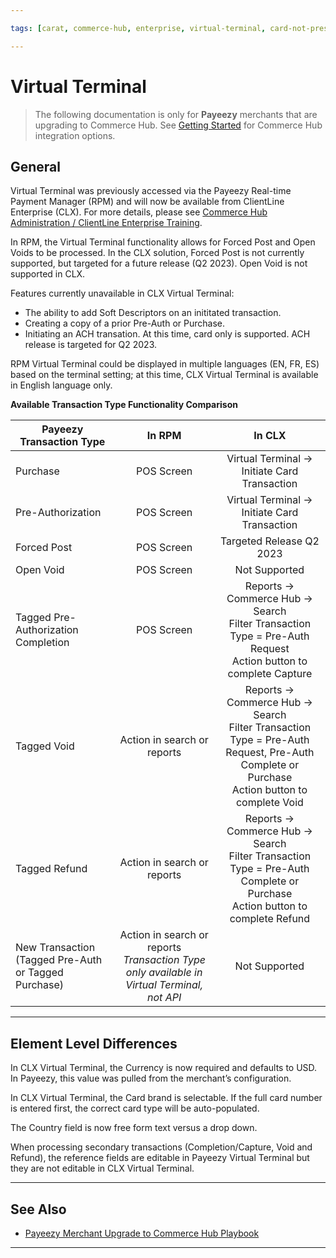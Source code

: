 ```yaml
---

tags: [carat, commerce-hub, enterprise, virtual-terminal, card-not-present, payeezy]

---
```


# Virtual Terminal

<!-- theme: danger -->
>  The following documentation is only for **Payeezy** merchants that are upgrading to Commerce Hub. See [Getting Started](?path=docs/Getting-Started/Getting-Started-General.md) for Commerce Hub integration options.

## General

Virtual Terminal was previously accessed via the Payeezy Real-time Payment Manager (RPM) and will now be available from ClientLine Enterprise (CLX).  For more details, please see [Commerce Hub Administration / ClientLine Enterprise Training](https://fiserv.cloudguides.com/en-us/guides/ClientLine%20Enterprise%20from%20Fiserv).

In RPM, the Virtual Terminal functionality allows for Forced Post and Open Voids to be processed. In the CLX solution, Forced Post is not currently supported, but targeted for a future release (Q2 2023). Open Void is not supported in CLX.  

Features currently unavailable in CLX Virtual Terminal:

<ul>
  <li>The ability to add Soft Descriptors on an inititated transaction.</li>
  <li>Creating a copy of a prior Pre-Auth or Purchase.</li>
  <li>Initiating an ACH transation. At this time, card only is supported.  ACH release is targeted for Q2 2023.</li>
</ul>

RPM Virtual Terminal could be displayed in multiple languages (EN, FR, ES) based on the terminal setting; at this time, CLX Virtual Terminal is available in English language only.

**Available Transaction Type Functionality Comparison**

| Payeezy Transaction Type | In RPM | In CLX |
| -------- | :-------------: | :----------: |
|Purchase |POS Screen | Virtual Terminal -> Initiate Card Transaction|
|Pre-Authorization |POS Screen | Virtual Terminal -> Initiate Card Transaction|
|Forced Post |POS Screen | Targeted Release Q2 2023| 
|Open Void  |POS Screen | Not Supported| 
|Tagged Pre-Authorization Completion  |POS Screen |Reports -> Commerce Hub -> Search <br> Filter Transaction Type = Pre-Auth Request <br> Action button to complete Capture| 
|Tagged Void   |Action in search or reports  | Reports -> Commerce Hub -> Search <br> Filter Transaction Type = Pre-Auth Request, Pre-Auth Complete or Purchase<br> Action button to complete Void |
|Tagged Refund  |Action in search or reports  |Reports -> Commerce Hub -> Search <br> Filter Transaction Type = Pre-Auth Complete or Purchase <br> Action button to complete Refund|
|New Transaction (Tagged Pre-Auth or Tagged Purchase)  |Action in search or reports <br>  _Transaction Type only available in Virtual Terminal, not API_ | Not Supported | 

---

## Element Level Differences

In CLX Virtual Terminal, the Currency is now required and defaults to USD.  In Payeezy, this value was pulled from the merchant’s configuration. 

In CLX Virtual Terminal, the Card brand is selectable. If the full card number is entered first, the correct card type will be auto-populated.

The Country field is now free form text versus a drop down.

When processing secondary transactions (Completion/Capture, Void and Refund), the reference fields are editable in Payeezy Virtual Terminal but they are not editable in CLX Virtual Terminal.

---

## See Also

- [Payeezy Merchant Upgrade to Commerce Hub Playbook](?path=docs/Resources/Guides/Payeezy/PayeezyUpgradetoCHGuideLandingPage.md)

---
